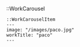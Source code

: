 ::WorkCarousel

    ::WorkCarouselItem
    ---
    image: "/images/paco.jpg"
    workTitle: "paco"
    ---
